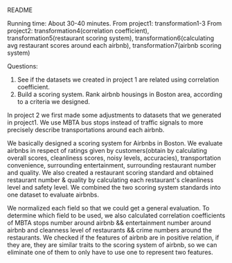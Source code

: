README

Running time: About 30-40 minutes.
From project1: transformation1-3
From project2: transformation4(correlation coefficient), transformation5(restaurant scoring system), transformation6(calculating avg restaurant scores around each airbnb), transformation7(airbnb scoring system)

Questions:
1. See if the datasets we created in project 1 are related using correlation coefficient.
2. Build a scoring system. Rank airbnb housings in Boston area, according to a criteria we designed.

In project 2 we first made some adjustments to datasets that we generated in project1. We use MBTA bus stops instead of traffic signals to more precisely describe transportations around each airbnb. 

We basically designed a scoring system for Airbnbs in Boston. We evaluate airbnbs in respect of ratings given by customers(obtain by calculating overall scores, cleanliness scores, noisy levels, accuracies), transportation convenience, surrounding entertainment, surrounding restaurant number and quality. We also created a restaurant scoring standard and obtained restaurant number & quality by calculating each restaurant's cleanliness level and safety level. We combined the two scoring system standards into one dataset to evaluate airbnbs.  

We normalized each field so that we could get a general evaluation. To determine which field to be used, we also calculated correlation coefficients of MBTA stops number around airbnb && entertainment number around airbnb and cleanness level of restaurants && crime numbers around the restaurants. We checked if the features of airbnb are in positive relation, if they are, they are similar traits to the scoring system of airbnb, so we can eliminate one of them to only have to use one to represent two features.
